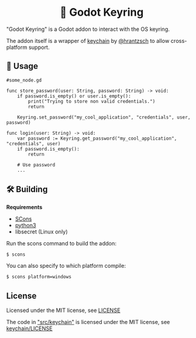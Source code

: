 <h1 align="center">
🔑 Godot Keyring
</h1>

"Godot Keyring" is a Godot addon to interact with the OS keyring.<br>

The addon itself is a wrapper of [keychain](https://github.com/hrantzsch/keychain) by [@hrantzsch](https://github.com/hrantzsch/) to allow cross-platform support.

## 📙 Usage

```gdscript
#some_node.gd

func store_password(user: String, password: String) -> void:
    if password.is_empty() or user.is_empty():
        print("Trying to store non valid credentials.")
        return

    Keyring.set_password("my_cool_application", "credentials", user, password)

func login(user: String) -> void:
    var password := Keyring.get_password("my_cool_application", "credentials", user)
    if password.is_empty():
        return
    
    # Use password
    ...

```

## 🛠️ Building

**Requirements**
* [SCons](https://www.scons.org/)
* [python3](https://www.python.org/)
* libsecret (Linux only)

Run the scons command to build the addon:
```bash
$ scons
```

You can also specify to which platform compile:
```bash
$ scons platform=windows
```

## License
Licensed under the MIT license, see [LICENSE](LICENSE)

The code in ["src/keychain"](src/keychain/) is licensed under the MIT license, see [keychain/LICENSE](src/keychain/LICENSE) 